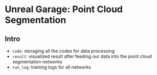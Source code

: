# Unreal Garage: Point Cloud Segmentation 

## Intro 
* `code`: storaging all the codes for data processing
* `result`: visualized result after feeding our data into the point cloud segmentation networks
* `run_log`: training logs for all networks
